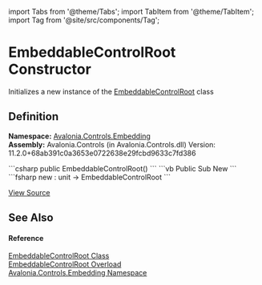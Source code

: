 import Tabs from '@theme/Tabs'; 
import TabItem from '@theme/TabItem'; 
import Tag from '@site/src/components/Tag'; 

# EmbeddableControlRoot Constructor


Initializes a new instance of the <a href="T_Avalonia_Controls_Embedding_EmbeddableControlRoot">EmbeddableControlRoot</a> class



## Definition
**Namespace:** <a href="N_Avalonia_Controls_Embedding">Avalonia.Controls.Embedding</a>  
**Assembly:** Avalonia.Controls (in Avalonia.Controls.dll) Version: 11.2.0+68ab391c0a3653e0722638e29fcbd9633c7fd386

<Tabs groupId="api-code-preview">
<TabItem value="csharp" label="C#">
```csharp
public EmbeddableControlRoot()
```
</TabItem>
<TabItem value="vb" label="VB">
```vb
Public Sub New
```
</TabItem>
<TabItem value="fsharp" label="F#">
```fsharp
new : unit -> EmbeddableControlRoot
```
</TabItem>
</Tabs>



<a href="https://github.com/AvaloniaUI/Avalonia/tree/master/srcAvalonia.Controls/Embedding/EmbeddableControlRoot.cs#L20" title="View the source code">View Source</a>



## See Also


#### Reference
<a href="T_Avalonia_Controls_Embedding_EmbeddableControlRoot">EmbeddableControlRoot Class</a>  
<a href="Overload_Avalonia_Controls_Embedding_EmbeddableControlRoot__ctor">EmbeddableControlRoot Overload</a>  
<a href="N_Avalonia_Controls_Embedding">Avalonia.Controls.Embedding Namespace</a>  
